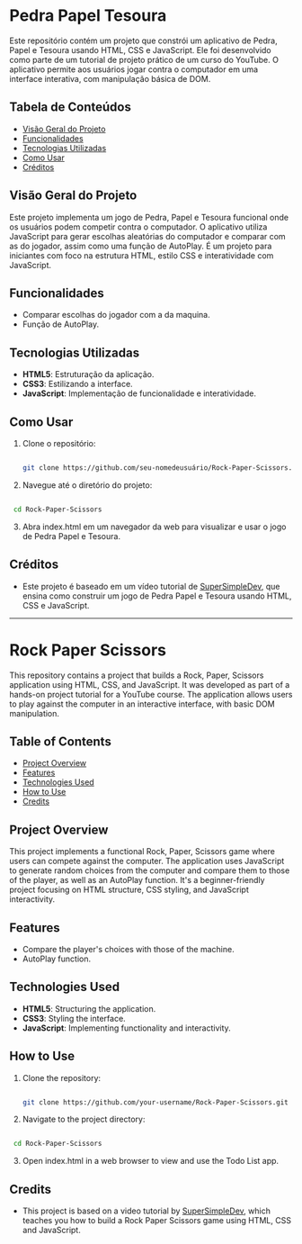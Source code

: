 # Pedra Papel Tesoura

Este repositório contém um projeto que constrói um aplicativo de Pedra, Papel e Tesoura usando HTML, CSS e JavaScript. Ele foi desenvolvido como parte de um tutorial de projeto prático de um curso do YouTube. O aplicativo permite aos usuários jogar contra o computador em uma interface interativa, com manipulação básica de DOM.

## Tabela de Conteúdos

- [Visão Geral do Projeto](#visão-geral-do-projeto)
- [Funcionalidades](#funcionalidades)
- [Tecnologias Utilizadas](#tecnologias-utilizadas)
- [Como Usar](#como-usar)
- [Créditos](#créditos)

## Visão Geral do Projeto

Este projeto implementa um jogo de Pedra, Papel e Tesoura funcional onde os usuários podem competir contra o computador. O aplicativo utiliza JavaScript para gerar escolhas aleatórias do computador e comparar com as do jogador, assim como uma função de AutoPlay. É um projeto para iniciantes com foco na estrutura HTML, estilo CSS e interatividade com JavaScript.

## Funcionalidades

- Comparar escolhas do jogador com a da maquina.
- Função de AutoPlay.

## Tecnologias Utilizadas

- **HTML5**: Estruturação da aplicação.
- **CSS3**: Estilizando a interface.
- **JavaScript**: Implementação de funcionalidade e interatividade.

## Como Usar

1. Clone o repositório:

   ```bash

   git clone https://github.com/seu-nomedeusuário/Rock-Paper-Scissors.git
   ```

2. Navegue até o diretório do projeto:

  ```bash

   cd Rock-Paper-Scissors
   ```

3. Abra index.html em um navegador da web para visualizar e usar o jogo de Pedra Papel e Tesoura.

## Créditos

- Este projeto é baseado em um vídeo tutorial de [SuperSimpleDev](https://www.youtube.com/watch?v=EerdGm-ehJQ&t=4052s), que ensina como construir um jogo de Pedra Papel e Tesoura usando HTML, CSS e JavaScript.

---

# Rock Paper Scissors

This repository contains a project that builds a Rock, Paper, Scissors application using HTML, CSS, and JavaScript. It was developed as part of a hands-on project tutorial for a YouTube course. The application allows users to play against the computer in an interactive interface, with basic DOM manipulation.

## Table of Contents

- [Project Overview](#project-overview)
- [Features](#features)
- [Technologies Used](#technologies-used)
- [How to Use](#how-to-use)
- [Credits](#credits)

## Project Overview

This project implements a functional Rock, Paper, Scissors game where users can compete against the computer. The application uses JavaScript to generate random choices from the computer and compare them to those of the player, as well as an AutoPlay function. It's a beginner-friendly project focusing on HTML structure, CSS styling, and JavaScript interactivity.

## Features

- Compare the player's choices with those of the machine.
- AutoPlay function.

## Technologies Used

- **HTML5**: Structuring the application.
- **CSS3**: Styling the interface.
- **JavaScript**: Implementing functionality and interactivity.

## How to Use

1. Clone the repository:

   ```bash

   git clone https://github.com/your-username/Rock-Paper-Scissors.git
   ```

2. Navigate to the project directory:

  ```bash

   cd Rock-Paper-Scissors
   ```

3. Open index.html in a web browser to view and use the Todo List app.

## Credits

- This project is based on a video tutorial by [SuperSimpleDev](https://www.youtube.com/watch?v=EerdGm-ehJQ&t=4052s), which teaches you how to build a Rock Paper Scissors game using HTML, CSS and JavaScript.
